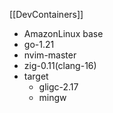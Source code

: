 [[DevContainers]]

- AmazonLinux base
- go-1.21
- nvim-master
- zig-0.11(clang-16)
- target
	- gligc-2.17
	- mingw
 